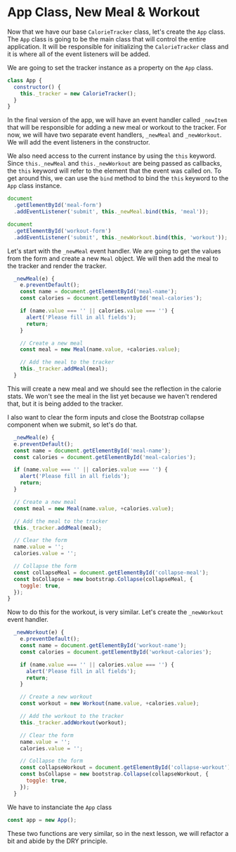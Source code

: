 # App Class, New Meal & Workout

Now that we have our base `CalorieTracker` class, let's create the `App` class. The `App` class is going to be the main class that will control the entire application. It will be responsible for initializing the `CalorieTracker` class and it is where all of the event listeners will be added.

We are going to set the tracker instance as a property on the `App` class.

```js
class App {
  constructor() {
    this._tracker = new CalorieTracker();
  }
}
```

In the final version of the app, we will have an event handler called `_newItem` that will be responsible for adding a new meal or workout to the tracker. For now, we will have two separate event handlers, `_newMeal` and `_newWorkout`. We will add the event listeners in the constructor.

We also need access to the current instance by using the `this` keyword. Since `this._newMeal` and `this._newWorkout` are being passed as callbacks, the `this` keyword will refer to the element that the event was called on. To get around this, we can use the `bind` method to bind the `this` keyword to the `App` class instance.

```js
document
  .getElementById('meal-form')
  .addEventListener('submit', this._newMeal.bind(this, 'meal'));

document
  .getElementById('workout-form')
  .addEventListener('submit', this._newWorkout.bind(this, 'workout'));
```

Let's start with the `_newMeal` event handler. We are going to get the values from the form and create a new `Meal` object. We will then add the meal to the tracker and render the tracker.

```js
  _newMeal(e) {
    e.preventDefault();
    const name = document.getElementById('meal-name');
    const calories = document.getElementById('meal-calories');

    if (name.value === '' || calories.value === '') {
      alert('Please fill in all fields');
      return;
    }

    // Create a new meal
    const meal = new Meal(name.value, +calories.value);

    // Add the meal to the tracker
    this._tracker.addMeal(meal);
  }
```

This will create a new meal and we should see the reflection in the calorie stats. We won't see the meal in the list yet because we haven't rendered that, but it is being added to the tracker.

I also want to clear the form inputs and close the Bootstrap collapse component when we submit, so let's do that.

```js
  _newMeal(e) {
  e.preventDefault();
  const name = document.getElementById('meal-name');
  const calories = document.getElementById('meal-calories');

  if (name.value === '' || calories.value === '') {
    alert('Please fill in all fields');
    return;
  }

  // Create a new meal
  const meal = new Meal(name.value, +calories.value);

  // Add the meal to the tracker
  this._tracker.addMeal(meal);

  // Clear the form
  name.value = '';
  calories.value = '';

  // Collapse the form
  const collapseMeal = document.getElementById('collapse-meal');
  const bsCollapse = new bootstrap.Collapse(collapseMeal, {
    toggle: true,
  });
}
```

Now to do this for the workout, is very similar. Let's create the `_newWorkout` event handler.

```js
  _newWorkout(e) {
    e.preventDefault();
    const name = document.getElementById('workout-name');
    const calories = document.getElementById('workout-calories');

    if (name.value === '' || calories.value === '') {
      alert('Please fill in all fields');
      return;
    }

    // Create a new workout
    const workout = new Workout(name.value, +calories.value);

    // Add the workout to the tracker
    this._tracker.addWorkout(workout);

    // Clear the form
    name.value = '';
    calories.value = '';

    // Collapse the form
    const collapseWorkout = document.getElementById('collapse-workout');
    const bsCollapse = new bootstrap.Collapse(collapseWorkout, {
      toggle: true,
    });
  }
```

We have to instanciate the `App` class

```js
const app = new App();
```

These two functions are very similar, so in the next lesson, we will refactor a bit and abide by the DRY principle.
